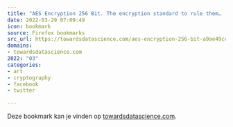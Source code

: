 ```yaml
---
title: "AES Encryption 256 Bit. The encryption standard to rule them… | by Cory Maklin | Towards Data Scienc..."
date: 2022-03-29 07:09:49
icon: bookmark
source: Firefox bookmarks
src_url: https://towardsdatascience.com/aes-encryption-256-bit-a9ae49cde0b6
domains:
- towardsdatascience.com
2022: "03"
categories:
- art
- cryptography
- facebook
- twitter

---
```

Deze bookmark kan je vinden op [towardsdatascience.com](https://towardsdatascience.com/aes-encryption-256-bit-a9ae49cde0b6).
